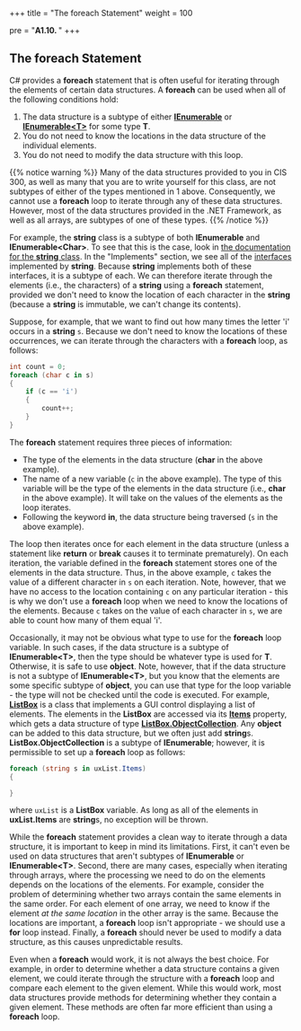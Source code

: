 +++
title = "The foreach Statement"
weight = 100

pre = "<b>A1.10. </b>"
+++

## The **foreach** Statement

C# provides a **foreach** statement that is often useful for iterating through the elements of certain data structures. A **foreach** can be used when all of the following conditions hold:

1.  The data structure is a subtype of either [**IEnumerable**](https://docs.microsoft.com/en-us/dotnet/api/system.collections.ienumerable?view=netframework-4.7.2) or [**IEnumerable\<T\>**](https://docs.microsoft.com/en-us/dotnet/api/system.collections.generic.ienumerable-1?view=netframework-4.7.2) for some type **T**. 
2.  You do not need to know the locations in the data structure of the individual elements. 
3.  You do not need to modify the data structure with this loop.

{{% notice warning %}}
Many of the data structures provided to you in CIS 300, as well as
many that you are to write yourself for this class, are not subtypes
of either of the types mentioned in 1 above. Consequently, we cannot
use a **foreach** loop to iterate through any of these data
structures. However, most of the data structures provided in the .NET
Framework, as well as all arrays, are subtypes of one of these types.
{{% /notice %}}

For example, the **string** class is a subtype of both **IEnumerable**
and **IEnumerable\<Char\>**. To see that this is the case, look in
[the documentation for the **string**
class](https://docs.microsoft.com/en-us/dotnet/api/system.string?view=netframework-4.7.2). In
the "Implements" section, we see all of the
[interfaces](/trees/tries/multiple-impl) implemented by **string**.
Because **string** implements both of these interfaces, it is a
subtype of each.  We can therefore iterate through the elements (i.e., the characters) of a **string** using a **foreach** statement, provided we don't need to know the location of each character in the **string** (because a **string** is immutable, we can't change its contents).

Suppose, for example, that we want to find out how many times the letter 'i' occurs in a **string** `s`. Because we don't need to know the locations of these occurrences, we can iterate through the characters with a **foreach** loop, as follows:

```C#
int count = 0;
foreach (char c in s)
{
    if (c == 'i')
    {
        count++;
    }
}
```

The **foreach** statement requires three pieces of information:

- The type of the elements in the data structure (**char** in the above example).
- The name of a new variable (`c` in the above example). The type of this variable will be the type of the elements in the data structure (i.e., **char** in the above example). It will take on the values of the elements as the loop iterates.
- Following the keyword **in**, the data structure being traversed (`s` in the above example).

The loop then iterates once for each element in the data structure (unless a statement like **return** or **break** causes it to terminate prematurely). On each iteration, the variable defined in the **foreach** statement stores one of the elements in the data structure. Thus, in the above example, `c` takes the value of a different character in `s` on each iteration. Note, however, that we have no access to the location containing `c` on any particular iteration - this is why we don't use a **foreach** loop when we need to know the locations of the elements. Because `c` takes on the value of each character in `s`, we are able to count how many of them equal 'i'.

Occasionally, it may not be obvious what type to use for the
**foreach** loop variable. In such cases, if the data structure is a
subtype of **IEnumerable\<T\>**, then the type should be whatever type
is used for **T**. Otherwise, it is safe to use **object**. Note,
however, that if the data structure is not a subtype of
**IEnumerable\<T\>**, but you know that the elements are some specific
subtype of **object**, you can use that type for the loop variable -
the type will not be checked until the code is executed. For example,
[**ListBox**](https://docs.microsoft.com/en-us/dotnet/api/system.windows.forms.listbox?view=netframework-4.7.2)
is a class that implements a GUI control displaying a list of
elements. The elements in the **ListBox** are accessed via its
[**Items**](https://docs.microsoft.com/en-us/dotnet/api/system.windows.forms.listbox.items?view=netframework-4.7.2#System_Windows_Forms_ListBox_Items)
property, which gets a data structure of type
[**ListBox.ObjectCollection**](https://docs.microsoft.com/en-us/dotnet/api/system.windows.forms.listbox.objectcollection?view=netframework-4.7.2). Any
**object** can be added to this data structure, but we often just add **string**s. **ListBox.ObjectCollection** is a subtype of **IEnumerable**; however, it is permissible to set up a **foreach** loop as follows:

```C#
foreach (string s in uxList.Items)
{

}
```

where `uxList` is a **ListBox** variable. As long as all of the elements in **uxList.Items** are **string**s, no exception will be thrown.

While the **foreach** statement provides a clean way to iterate through a data structure, it is important to keep in mind its limitations. First, it can't even be used on data structures that aren't subtypes of **IEnumerable** or **IEnumerable\<T\>**. Second, there are many cases, especially when iterating through arrays, where the processing we need to do on the elements depends on the locations of the elements. For example, consider the problem of determining whether two arrays contain the same elements in the same order. For each element of one array, we need to know if the element *at the same location* in the other array is the same. Because the locations are important, a **foreach** loop isn't appropriate - we should use a **for** loop instead. Finally, a **foreach** should never be used to modify a data structure, as this causes unpredictable results.

Even when a **foreach** would work, it is not always the best choice. For example, in order to determine whether a data structure contains a given element, we could iterate through the structure with a **foreach** loop and compare each element to the given element. While this would work, most data structures provide methods for determining whether they contain a given element. These methods are often far more efficient than using a **foreach** loop.
